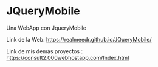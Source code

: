 # JQueryMobile
Una WebApp con JqueryMobile

Link de la Web:
https://realmeedr.github.io/JQueryMobile/

Link de mis demás proyectos : 
https://consult2.000webhostapp.com/Index.html
